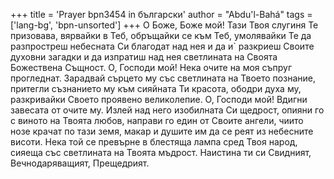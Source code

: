 +++
title = 'Prayer bpn3454 in български'
author = "Abdu'l-Bahá"
tags = ['lang-bg', 'bpn-unsorted']
+++
О Боже, Боже мой! Тази Твоя слугиня Те призовава, вярвайки в Теб, обръщайки се към Теб, умолявайки Те да разпростреш небесната Си благодат над нея и да и` разкриеш Своите духовни загадки и да изпратиш над нея светлината на Своята Божествена Същност.
О, Господи мой! Нека очите на моя съпруг прогледнат. Зарадвай сърцето му със светлината на Твоето познание, притегли съзнанието му към сияйната Ти красота, ободри духа му, разкривайки Своето проявено великолепие.
О, Господи мой! Вдигни завесата от очите му. Излей над него изобилната Си щедрост, опияни го с виното на Твоята любов, направи го един от Своите ангели, чиито нозе крачат по тази земя, макар и душите им да се реят из небесните висоти. Нека той се превърне в блестяща лампа сред Твоя народ, сияеща със светлината на Твоята мъдрост.
Наистина ти си Свидният, Вечнодаряващият, Прещедрият.
